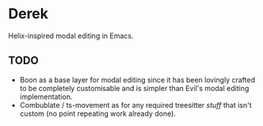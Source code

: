 # Derek

Helix-inspired modal editing in Emacs.

## TODO

- Boon as a base layer for modal editing since it has been lovingly crafted to be completely customisable and is simpler than Evil's modal editing implementation.
- Combublate / ts-movement as for any required treesitter _stuff_ that isn't custom (no point repeating work already done).
